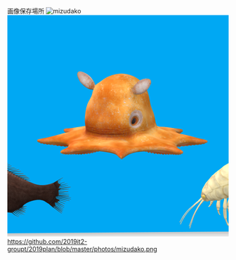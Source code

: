 画像保存場所
![mizudako](https://user-images.githubusercontent.com/14898606/61260148-0e76d280-a7b8-11e9-90a3-1ef9116a3c43.png)
![](https://github.com/2019it2-groupt/2019plan/blob/master/photos/mizudako.png)
https://github.com/2019it2-groupt/2019plan/blob/master/photos/mizudako.png
